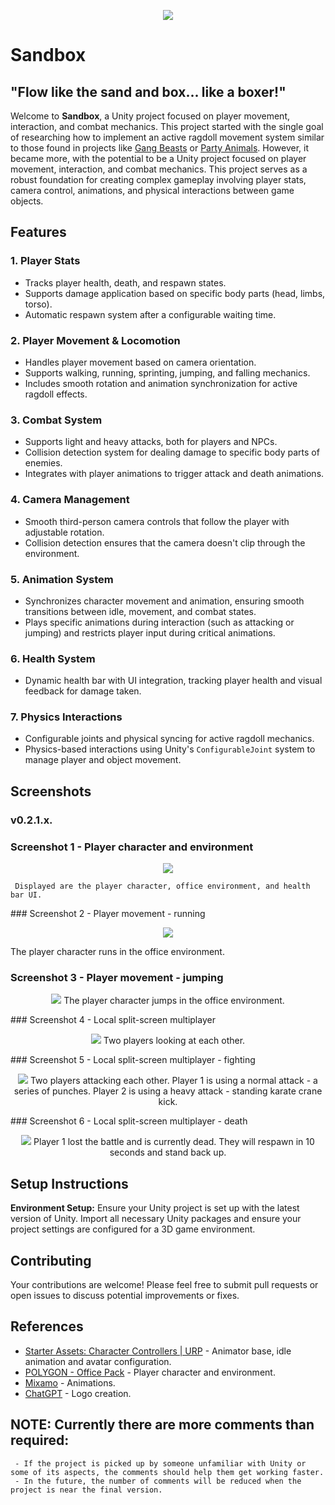 <p align="center">
     <img src="./Assets/Icon/Icon_small.png">
</p>

#      Sandbox
## "Flow like the sand and box... like a boxer!"

Welcome to **Sandbox**, a Unity project focused on player movement, interaction, and combat mechanics. 
This project started with the single goal of researching how to implement an active ragdoll movement system similar to those found in projects like [Gang Beasts](https://store.steampowered.com/app/285900/Gang_Beasts/) or [Party Animals](https://store.steampowered.com/app/1260320/Party_Animals/).
However, it became more, with the potential to be a Unity project focused on player movement, interaction, and combat mechanics. This project serves as a robust foundation for creating complex gameplay involving player stats, camera control, animations, and physical interactions between game objects.

## Features
### 1. **Player Stats**
   - Tracks player health, death, and respawn states.
   - Supports damage application based on specific body parts (head, limbs, torso).
   - Automatic respawn system after a configurable waiting time.
### 2. **Player Movement & Locomotion**
   - Handles player movement based on camera orientation.
   - Supports walking, running, sprinting, jumping, and falling mechanics.
   - Includes smooth rotation and animation synchronization for active ragdoll effects.
### 3. **Combat System**
   - Supports light and heavy attacks, both for players and NPCs.
   - Collision detection system for dealing damage to specific body parts of enemies.
   - Integrates with player animations to trigger attack and death animations.
### 4. **Camera Management**
   - Smooth third-person camera controls that follow the player with adjustable rotation.
   - Collision detection ensures that the camera doesn't clip through the environment.
### 5. **Animation System**
   - Synchronizes character movement and animation, ensuring smooth transitions between idle, movement, and combat states.
   - Plays specific animations during interaction (such as attacking or jumping) and restricts player input during critical animations.
### 6. **Health System**
   - Dynamic health bar with UI integration, tracking player health and visual feedback for damage taken.
### 7. **Physics Interactions**
   - Configurable joints and physical syncing for active ragdoll mechanics.
   - Physics-based interactions using Unity's `ConfigurableJoint` system to manage player and object movement.

## Screenshots
### v0.2.1.x.
### Screenshot 1 - Player character and environment
<p align="center">
     <img src="./Assets/Screenshots/v0.2_/Screen1.PNG">

     Displayed are the player character, office environment, and health bar UI.
</p>
### Screenshot 2 - Player movement - running
<p align="center">
     <img src="./Assets/Screenshots/v0.2_/Screen2.PNG">
</p>
The player character runs in the office environment.

### Screenshot 3 - Player movement - jumping
<p align="center">
     <img src="./Assets/Screenshots/v0.2_/Screen3.PNG">
     The player character jumps in the office environment.
</p>
### Screenshot 4 - Local split-screen multiplayer
<p align="center">
     <img src="./Assets/Screenshots/v0.2_/Screen4.PNG">
     Two players looking at each other.
</p>
### Screenshot 5 - Local split-screen multiplayer - fighting
<p align="center">
     <img src="./Assets/Screenshots/v0.2_/Screen5.PNG">
     Two players attacking each other. Player 1 is using a normal attack - a series of punches. Player 2 is using a heavy attack - standing karate crane kick.
</p>
### Screenshot 6 - Local split-screen multiplayer - death
<p align="center">
     <img src="./Assets/Screenshots/v0.2_/Screen6.PNG">
     Player 1 lost the battle and is currently dead. They will respawn in 10 seconds and stand back up.
</p>

## Setup Instructions
**Environment Setup:** Ensure your Unity project is set up with the latest version of Unity. Import all necessary Unity packages and ensure your project settings are configured for a 3D game environment.

## Contributing
Your contributions are welcome! Please feel free to submit pull requests or open issues to discuss potential improvements or fixes.

## References
  - [Starter Assets: Character Controllers | URP](https://assetstore.unity.com/packages/essentials/starter-assets-character-controllers-urp-267961?srsltid=AfmBOorIRbQxpIgeugMWwn579AOXt710GpmXXMskVYN0r4gZCVaKG75M) - Animator base, idle animation and avatar configuration.
  - [POLYGON - Office Pack](https://syntystore.com/products/polygon-office-pack?srsltid=AfmBOop6Qzh26eVqE9uMoD0jaZ-oTSOHeVxC49F_zJaSzAXP3zjr2Hf0) - Player character and environment.
  - [Mixamo](https://www.mixamo.com/#/) - Animations.
  - [ChatGPT](https://openai.com/index/chatgpt/) - Logo creation.

## NOTE: Currently there are more comments than required:
     - If the project is picked up by someone unfamiliar with Unity or some of its aspects, the comments should help them get working faster. 
     - In the future, the number of comments will be reduced when the project is near the final version.
